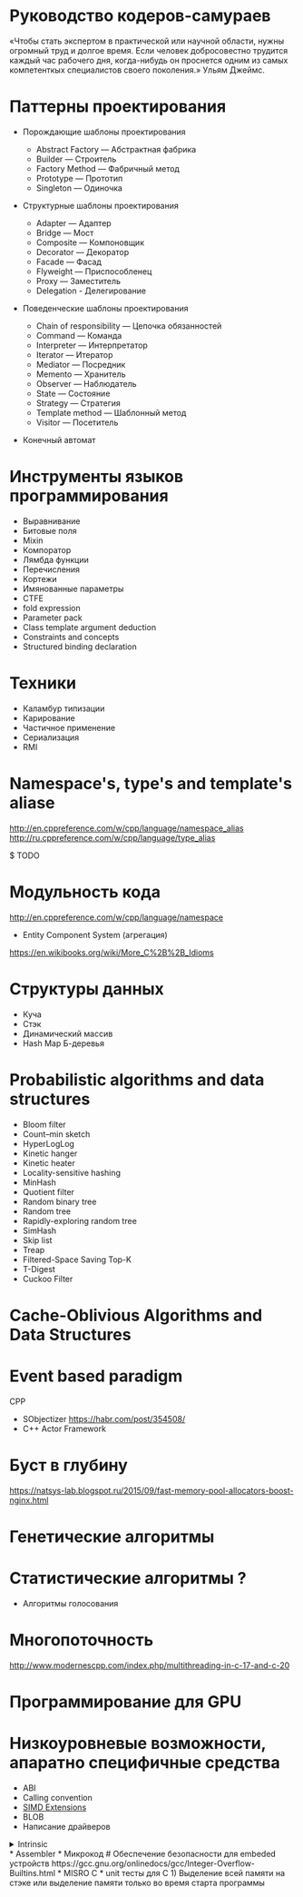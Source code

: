 # Руководство кодеров-самураев

«Чтобы стать экспертом в практической или научной области, нужны огромный труд и долгое время. Если человек добросовестно трудится каждый час рабочего дня, когда-нибудь он проснется одним из самых компетенткых специалистов своего поколения.» 
Ульям Джеймс.

# Паттерны проектирования
  * Порождающие шаблоны проектирования
    * Abstract Factory — Абстрактная фабрика
    * Builder — Строитель
    * Factory Method — Фабричный метод
    * Prototype — Прототип
    * Singleton — Одиночка
 * Структурные шаблоны проектирования
    * Adapter — Адаптер
    * Bridge — Мост
    * Composite — Компоновщик
    * Decorator — Декоратор
    * Facade — Фасад
    * Flyweight — Приспособленец
    * Proxy — Заместитель
    * Delegation - Делегирование
* Поведенческие шаблоны проектирования
    * Chain of responsibility — Цепочка обязанностей
    * Command — Команда
    * Interpreter — Интерпретатор
    * Iterator — Итератор
    * Mediator — Посредник
    * Memento — Хранитель
    * Observer — Наблюдатель
    * State — Состояние
    * Strategy — Стратегия
    * Template method — Шаблонный метод
    * Visitor — Посетитель
    
* Конечный автомат

# Инструменты языков программирования 
* Выравнивание 
* Битовые поля
* Mixin
* Компоратор 
* Лямбда функции 
* Перечисления 
* Кортежи
* Имянованные параметры
* CTFE
* fold expression
* Parameter pack
* Class template argument deduction
* Constraints and concepts
* Structured binding declaration

# Техники
* Каламбур типизации
* Карирование 
* Частичное применение 
* Сериализация
* RMI 

# Namespace's, type's and template's aliase 
http://en.cppreference.com/w/cpp/language/namespace_alias
http://ru.cppreference.com/w/cpp/language/type_alias

$ TODO

# Модульность кода 
http://en.cppreference.com/w/cpp/language/namespace
* Entity Component System (агрегация) 


https://en.wikibooks.org/wiki/More_C%2B%2B_Idioms

# Структуры данных
* Куча 
* Стэк
* Динамический массив
* Hash Map 
Б-деревья 

# Probabilistic algorithms and data structures 
* Bloom filter
* Count–min sketch
* HyperLogLog
* Kinetic hanger
* Kinetic heater
* Locality-sensitive hashing
* MinHash
* Quotient filter
* Random binary tree
* Random tree
* Rapidly-exploring random tree
* SimHash
* Skip list
* Treap
* Filtered-Space Saving Top-K
* T-Digest
* Cuckoo Filter

# Cache-Oblivious Algorithms and Data Structures


# Event based paradigm  
CPP
* SObjectizer https://habr.com/post/354508/
* C++ Actor Framework 

# Буст в глубину

https://natsys-lab.blogspot.ru/2015/09/fast-memory-pool-allocators-boost-nginx.html

# Генетические алгоритмы 

# Статистические алгоритмы ?
* Алгоритмы голосования

# Многопоточность 
http://www.modernescpp.com/index.php/multithreading-in-c-17-and-c-20

# Программирование для GPU
# Низкоуровневые возможности, апаратно специфичные средства
* ABI
* Calling convention
* [SIMD Extensions](https://laurent-leturgez.com/2015/04/22/simd-extensions-in-and-out-oracle-12-1-0-2/)
* BLOB
* Написание драйверов

 <details>
   <summary> Intrinsic </summary>
   <p>https://software.intel.com/sites/landingpage/IntrinsicsGuide/
    В С/С++ любая сущность, объявленная, но не определённая в пределах компилируемого файла считается внешней. Это относится и к функциям в не меньшей степени, к чем к переменным. Ссылки на внешние функции остаются в скомпилированном объектном файле и будут заменены на обращения к настоящим сущностям только на этапе линковки, если все межмодульные зависимости будут удовлетворены. Не существует никакой разницы между PrivetVasya() и printf() — с точки зрения компилятора обе абсолютно равнозначны и про обе можно сказать «да это просто какие-то внешние функции». Когда идиотские учебники или учителя-недоучки начинают говорить «встроенная функция языка printf()» (а это очень популярный бред) — надо понимать, что это просто глупость, что в язык ничего такого не встроено, что компилятор обрабатывает вызов к printf() на тех же условиях, что и вызов к любой другой функции, да хоть в соседнем файле реализованной. Что касается той же printf() — то это не встроенная функция языка, а функция стандартной библиотеки языка. Стандарт на язык эту функцию описывает, провозглашает её наличие в стандартной библиотеке, но сам компилятор к стандартной библиотеке отношения не имеет — она может появиться на этапе линковки, а может и вообще не появляться.

Тем не менее, есть поистине встроенные функции, для которых в компиляторе на самом деле реализована особая обработка — они называются intrinsic-ами. У разных компиляторов набор intrinsic-ов разный. Intrinsic-ом может быть и функция, которая штатно должна жить в стандартной библиотеке. При вызове intrinsic-функции компилятор генерирует особый код, характерный именно для данной функции: не генерируется никакого call-а, не будет никакого реального вызова и возврата, а будет несколько инструкций, выполняющих нужную задачу. Например очень распространённый intrinsic memcpy() компилируется не в вызов какой-то функции, а в инструкцию repnz movs (пример для x86).

Понятное дело, что в стандартной библиотеке С (libc) для AVR есть некоторые функции, которые обеспечивают задержку. Естественно, это полновесные функции, которые внутри крутят цикл. Если нужна задержка в 1—2 такта, то естественно, такие тяжеловесные функции не подходят. Сделать задержку в 1 такт полноценной (и обыкновенной) функцией нельзя: даже если это будет совершенно пустая функция, инструкция call выполняется за 4 такта, и инструкция ret — ещё 4 такта, итого 8 тактов на вызов пустой функции.

Без малейшей лишней мысли понятно, что задержки в единицы тактов (меньше 8) могут быть реализованы только intrinsic-ами. И теперь, скрестив пальцы, спросим: а есть ли в avr-gcc delay-функции (функции задержки), выполненные как intrinsic-и? Действительно есть такой intrinsic — функция называется __builtin_avr_delay_cycles().

Источник: Фейл gcc (или назвался intrinsic'ом — полезай в оптимизатор)</p>
  </details>
  * Assembler 
  * Микрокод
  # Обеспечение безопасности для embeded устройств  
  https://gcc.gnu.org/onlinedocs/gcc/Integer-Overflow-Builtins.html
  * MISRO C 
  * unit тесты для C 
  1) Выделение всей памяти на стэке или выделение памяти только во время старта программы 




